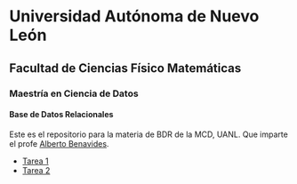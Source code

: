 # Universidad Autónoma de Nuevo León
## Facultad de Ciencias Físico Matemáticas
### Maestría en Ciencia de Datos

#### Base de Datos Relacionales

Este es el repositorio para la materia de BDR de la MCD, UANL. Que imparte el profe [Alberto Benavides](https://github.com/albertobenavides).

- [Tarea 1](Tarea1.md)
- [Tarea 2](Tarea2.md)